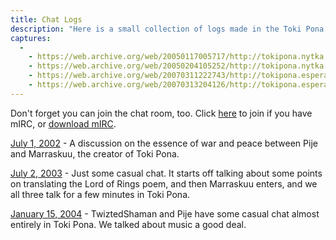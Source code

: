 ```yaml
---
title: Chat Logs
description: "Here is a small collection of logs made in the Toki Pona chat room. Hopefully you can learn something from them."
captures:
  -
    - https://web.archive.org/web/20050117005717/http://tokipona.nytka.org:80/text/chat.html
    - https://web.archive.org/web/20050204105252/http://tokipona.nytka.org:80/text/chat.html
    - https://web.archive.org/web/20070311222743/http://tokipona.esperanto-jeunes.org:80/about/chat.html
    - https://web.archive.org/web/20070313204126/http://tokipona.esperanto-jeunes.org:80/about/chat.html
---
```


Don't forget you can join the chat room, too. Click [here](irc://irc.freenode.net/tokipona) to join if you have mIRC, or [download mIRC](https://www.mirc.com/get.html).

[July 1, 2002](chat020701) - A discussion on the essence of war and peace between Pije and Marraskuu, the creator of Toki Pona.

[July 2, 2003](chat030702) - Just some casual chat. It starts off talking about some points on translating the Lord of Rings poem, and then Marraskuu enters, and we all three talk for a few minutes in Toki Pona.

[January 15, 2004](chat040115) - TwiztedShaman and Pije have some casual chat almost entirely in Toki Pona. We talked about music a good deal.

